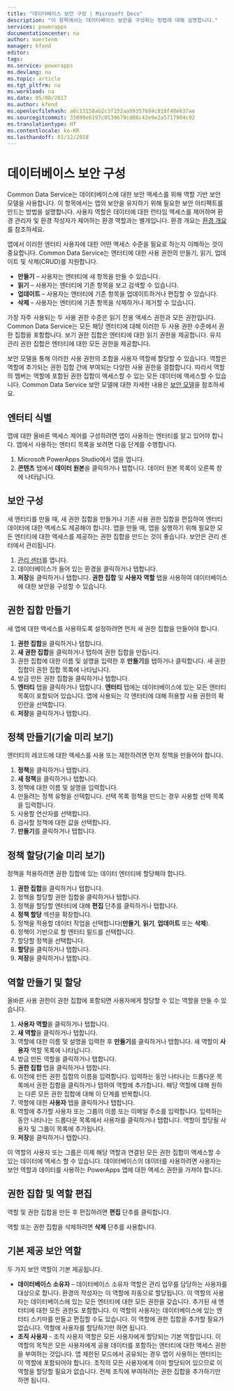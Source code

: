 ```yaml
---
title: "데이터베이스 보안 구성 | Microsoft Docs"
description: "이 항목에서는 데이터베이스 보안을 구성하는 방법에 대해 설명합니다."
services: powerapps
documentationcenter: na
author: maertenm
manager: kfend
editor: 
tags: 
ms.service: powerapps
ms.devlang: na
ms.topic: article
ms.tgt_pltfrm: na
ms.workload: na
ms.date: 05/08/2017
ms.author: kfend
ms.openlocfilehash: a8c13158ab2c3f152aa99357684c818f48e637ae
ms.sourcegitcommit: 33099e6197c0139679cd08c42e9e2a5717904c92
ms.translationtype: HT
ms.contentlocale: ko-KR
ms.lasthandoff: 01/12/2018
---
```

# <a name="configure-database-security"></a>데이터베이스 보안 구성
Common Data Service는 데이터베이스에 대한 보안 액세스를 위해 역할 기반 보안 모델을 사용합니다. 이 항목에서는 앱의 보안을 유지하기 위해 필요한 보안 아티팩트를 만드는 방법을 설명합니다. 사용자 역할은 데이터에 대한 런타임 액세스를 제어하며 환경 관리자 및 환경 작성자가 제어하는 환경 역할과는 별개입니다. 환경 개요는 [환경 개요](environments-overview.md)를 참조하세요.

앱에서 이러한 엔터티 사용자에 대한 어떤 액세스 수준을 필요로 하는지 이해하는 것이 중요합니다. Common Data Service는 엔터티에 대한 사용 권한의 만들기, 읽기, 업데이트 및 삭제(CRUD)를 지원합니다.

* **만들기** – 사용자는 엔터티에 새 항목을 만들 수 있습니다.
* **읽기** – 사용자는 엔터티에 기존 항목을 보고 검색할 수 있습니다.
* **업데이트** – 사용자는 엔터티에 기존 항목을 업데이트하거나 편집할 수 있습니다.
* **삭제** – 사용자는 엔터티에 기존 항목을 삭제하거나 제거할 수 있습니다.

가장 자주 사용되는 두 사용 권한 수준은 읽기 전용 액세스 권한과 모든 권한입니다. Common Data Service는 모든 해당 엔터티에 대해 이러한 두 사용 권한 수준에서 권한 집합을 포함합니다. 보기 권한 집합은 엔터티에 대한 읽기 권한을 제공합니다. 유지 관리 권한 집합은 엔터티에 대한 모든 권한을 제공합니다.

보안 모델을 통해 이러한 사용 권한의 조합을 사용자 역할에 할당할 수 있습니다. 역할은 역할에 추가되는 권한 집합 간에 부여되는 다양한 사용 권한을 결합합니다. 따라서 역할의 멤버는 역할에 포함된 권한 집합이 액세스할 수 있는 모든 데이터에 액세스할 수 있습니다. Common Data Service 보안 모델에 대한 자세한 내용은 [보안 모델](https://docs.microsoft.com/en-us/common-data-service/entity-reference/security-model)을 참조하세요.

## <a name="identify-the-entities"></a>엔터티 식별
앱에 대한 올바른 액세스 제어를 구성하려면 앱이 사용하는 엔터티를 알고 있어야 합니다. 앱에서 사용하는 엔터티 목록을 보려면 다음 단계를 수행합니다.

1. Microsoft PowerApps Studio에서 앱을 엽니다.
2. **콘텐츠** 탭에서 **데이터 원본**을 클릭하거나 탭합니다. 데이터 원본 목록이 오른쪽 창에 나타납니다.

## <a name="configure-security"></a>보안 구성
새 엔터티를 만들 때, 새 권한 집합을 만들거나 기존 사용 권한 집합을 편집하여 엔터티 데이터에 대한 액세스도 제공해야 합니다. 앱을 만들 때, 앱을 실행하기 위해 필요한 모든 엔터티에 대한 액세스를 제공하는 권한 집합을 만드는 것이 좋습니다. 보안은 관리 센터에서 관리됩니다.

1. [관리 센터](https://admin.powerapps.com)를 엽니다.
2. 데이터베이스가 들어 있는 환경을 클릭하거나 탭합니다.
3. **저장**을 클릭하거나 탭합니다. **권한 집합** 및 **사용자 역할** 탭을 사용하여 데이터베이스에 대한 보안을 구성할 수 있습니다.

## <a name="create-a-permission-set"></a>권한 집합 만들기
새 앱에 대한 액세스를 사용하도록 설정하려면 먼저 새 권한 집합을 만들어야 합니다.

1. **권한 집합**을 클릭하거나 탭합니다.
2. **새 권한 집합**을 클릭하거나 탭하여 권한 집합을 만듭니다.
3. 권한 집합에 대한 이름 및 설명을 입력한 후 **만들기**를 탭하거나 클릭합니다. 새 권한 집합이 권한 집합 목록에 나타납니다.
4. 방금 만든 권한 집합을 클릭하거나 탭합니다.
5. **엔터티** 탭을 클릭하거나 탭합니다. **엔터티** 탭에는 데이터베이스에 있는 모든 엔터티 목록이 포함되어 있습니다. 앱에 사용되는 각 엔터티에 대해 허용할 사용 권한의 확인란을 선택합니다.
6. **저장**을 클릭하거나 탭합니다.

## <a name="create-a-policy-technical-preview"></a>정책 만들기(기술 미리 보기)
엔터티의 레코드에 대한 액세스를 사용 또는 제한하려면 먼저 정책을 만들어야 합니다.

1. **정책**을 클릭하거나 탭합니다.
2. **새 정책**을 클릭하거나 탭합니다.
3. 정책에 대한 이름 및 설명을 입력합니다.
4. 만들려는 정책 유형을 선택합니다. 선택 목록 정책을 만드는 경우 사용할 선택 목록을 입력합니다.
5. 사용할 연산자를 선택합니다.
6. 검사할 정책에 대한 값을 선택합니다.
7. **만들기**를 클릭하거나 탭합니다.

## <a name="assign-a-policy-technical-preview"></a>정책 할당(기술 미리 보기)
정책을 적용하려면 권한 집합에 있는 데이터 엔터티에 할당해야 합니다.

1. **권한 집합**을 클릭하거나 탭합니다.
2. 정책을 할당할 권한 집합을 클릭하거나 탭합니다.
3. 정책을 할당할 엔터티에 대해 **편집** 단추를 클릭하거나 탭합니다.
4. **정책 할당** 섹션을 확장합니다.
5. 정책을 적용할 데이터 작업을 선택합니다(**만들기**, **읽기**, **업데이트** 또는 **삭제**).
6. 정책이 기반으로 할 엔터티 필드를 선택합니다.
7. 할당할 정책을 선택합니다.
8. **할당**을 클릭하거나 탭합니다.
9. **저장**을 클릭하거나 탭합니다.

## <a name="create-and-assign-a-role"></a>역할 만들기 및 할당
올바른 사용 권한이 권한 집합에 포함되면 사용자에게 할당할 수 있는 역할을 만들 수 있습니다.

1. **사용자 역할**을 클릭하거나 탭합니다.
2. **새 역할**을 클릭하거나 탭합니다.
3. 역할에 대한 이름 및 설명을 입력한 후 **만들기**를 클릭하거나 탭합니다. 새 역할이 **사용자** 역할 목록에 나타납니다.
4. 방금 만든 역할을 클릭하거나 탭합니다.
5. **권한 집합** 탭을 클릭하거나 탭합니다.
6. 이전에 만든 권한 집합의 이름을 입력합니다. 입력하는 동안 나타나는 드롭다운 목록에서 권한 집합을 클릭하거나 탭하여 역할에 추가합니다. 해당 역할에 대해 원하는 다른 모든 권한 집합에 대해 이 단계를 반복합니다.
7. 역할에 대한 **사용자** 탭을 클릭하거나 탭합니다.
8. 역할에 추가할 사용자 또는 그룹의 이름 또는 이메일 주소를 입력합니다. 입력하는 동안 나타나는 드롭다운 목록에서 사용자를 클릭하거나 탭합니다. 역할이 할당될 사용자 및 그룹이 목록에 추가됩니다.
9. **저장**을 클릭하거나 탭합니다.

이 역할의 사용자 또는 그룹은 이제 해당 역할과 연결된 모든 권한 집합이 액세스할 수 있는 데이터에 액세스 할 수 있습니다. 데이터베이스의 데이터를 사용하려면 사용자는 보안 역할과 데이터를 사용하는 PowerApps 앱에 대한 액세스 권한을 가져야 합니다.

## <a name="edit-permission-sets-and-roles"></a>권한 집합 및 역할 편집
역할 및 권한 집합을 만든 후 편집하려면 **편집** 단추를 클릭합니다.

역할 또는 권한 집합을 삭제하려면 **삭제** 단추를 사용합니다.

## <a name="out-of-box-security-roles"></a>기본 제공 보안 역할
두 가지 보안 역할이 기본 제공됩니다.

* **데이터베이스 소유자** – 데이터베이스 소유자 역할은 관리 업무를 담당하는 사용자를 대상으로 합니다. 환경의 작성자는 이 역할에 자동으로 할당됩니다. 이 역할의 사용자는 데이터베이스에 있는 모든 엔터티에 대한 모든 권한을 갖습니다. 추가된 새 엔터티에 대한 모든 권한도 포함합니다. 이 역할의 사용자는 데이터베이스에 있는 엔터티 스키마를 만들고 편집할 수도 있습니다. 이 역할에 권한 집합을 추가할 필요가 없습니다. 역할에 사용자를 할당하기만 하면 됩니다.
* **조직 사용자** - 조직 사용자 역할은 모든 사용자에게 할당되는 기본 역할입니다. 이 역할의 목적은 모든 사용자에게 공용 데이터를 포함하는 엔터티에 대한 액세스 권한을 부여하는 것입니다. 앱 제한된 모드에서 공유되는 경우 앱이 사용하는 엔터티는 이 역할에 포함되어야 합니다. 조직의 모든 사용자에게 이미 할당되어 있으므로 이 역할을 할당할 필요가 없습니다. 전체 조직에 부여하려는 권한 집합을 추가하기만 하면 됩니다.

